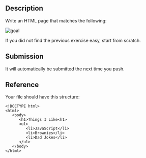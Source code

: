 ## Description

Write an HTML page that matches the following:

![goal](screenshot.png)

If you did not find the previous exercise easy, start from scratch.

## Submission

It will automatically be submitted the next time you push.

## Reference

Your file should have this structure:

```
<!DOCTYPE html>
<html>
   <body>
      <h1>Things I Like<h1>
      <ul>
         <li>JavaScript</li>
         <li>Brownies</li>
         <li>Dad Jokes</li>
      </ul>
   </body>
</html>
```
